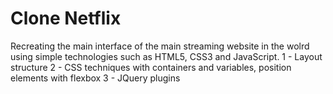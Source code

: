 # Clone Netflix
Recreating the main interface of the main streaming website in the wolrd using simple technologies such as HTML5, CSS3 and JavaScript.
1 - Layout structure
2 - CSS techniques with containers and variables, position elements with flexbox
3 - JQuery plugins
